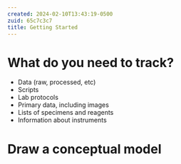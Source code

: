 ```yaml
---
created: 2024-02-10T13:43:19-0500
zuid: 65c7c3c7
title: Getting Started
---
```


# What do you need to track?

- Data (raw, processed, etc)
- Scripts
- Lab protocols
- Primary data, including images 
- Lists of specimens and reagents 
- Information about instruments


# Draw a conceptual model



<!-- END -->
